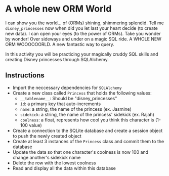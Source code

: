 # A whole new ORM World

I can show you the world... of (ORMs) shining, shimmering splendid. Tell me `disney_princesses` now when did you let last your heart decide (to create new data). I can open your eyes (to the power of ORMs). Take you wonder by wonder! Over sideways and under on a magic SQL ride. A WHOLE NEW ORM WOOOOOORLD. A new fantastic way to query.

In this activity you will be practicing your magically cruddy SQL skills and creating Disney princesses through SQLAlchemy.

## Instructions

* Import the neccessary dependencies for `SQLAlchemy`
* Create a new class called `Princess` that holds the following values:
    * `__tablename__`: Should be "disney_princesses"
    * `id`: a primary key that auto-increments
    * `name`: a string, the name of the princess (ex. Jasmine)
    * `sidekick`: a string, the name of the princess' sidekick (ex. Rajah)
    * `coolness`: a float, represents how cool you think this character is (1-100 value)
* Create a connection to the SQLite database and create a session object to push the newly created object
* Create at least 3 instances of the `Princess` class and commit them to the database
* Update the data so that one character's coolness is now 100 and change another's sidekick name
* Delete the row with the lowest coolness
* Read and display all the data within this database